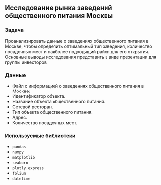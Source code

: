 ## Исследование рынка заведений общественного питания Москвы

### Задача

Проанализировать данные о заведениях общественного питания в Москве, чтобы определить оптимальный тип заведения, количество посадочных мест и наиболее подходящий район для его открытия. Основные выводы исследования представить в виде презентации для группы инвесторов

### Данные

  - Файл с информацией о заведениях общественного питания в Москве:
  - Идентификатор объекта.
  - Название объекта общественного питания.
  - Сетевой ресторан.
  - Тип объекта общественного питания.
  - Адрес.
  - Количество посадочных мест.

### Используемые библиотеки

- `pandas`
- `numpy`
- `matplotlib`
- `seaborn`
- `plotly.express`
- `folium`
- `datetime`
